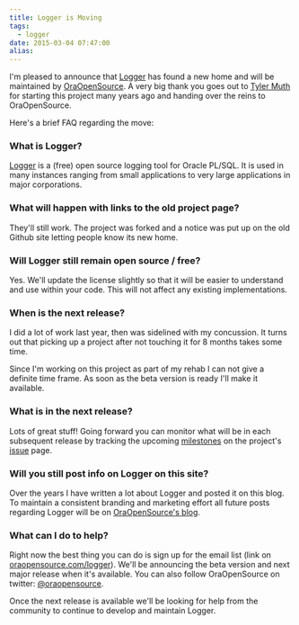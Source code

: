 ```yaml
---
title: Logger is Moving
tags:
  - logger
date: 2015-03-04 07:47:00
alias:
---
```


I'm pleased to announce that [Logger](http://www.oraopensource.com/logger/) has found a new home and will be maintained by [OraOpenSource](http://www.oraopensource.com/). A very big thank you goes out to [Tyler Muth](https://twitter.com/tmuth) for starting this project many years ago and handing over the reins to OraOpenSource.

Here's a brief FAQ regarding the move:

### What is Logger?

[Logger](http://www.oraopensource.com/logger/) is a (free) open source logging tool for Oracle PL/SQL. It is used in many instances ranging from small applications to very large applications in major corporations.

### What will happen with links to the old project page?

They'll still work. The project was forked and a notice was put up on the old Github site letting people know its new home.

### Will Logger still remain open source / free?

Yes. We'll update the license slightly so that it will be easier to understand and use within your code. This will not affect any existing implementations.

### When is the next release?

I did a lot of work last year, then was sidelined with my concussion. It turns out that picking up a project after not touching it for 8 months takes some time.

Since I'm working on this project as part of my rehab I can not give a definite time frame. As soon as the beta version is ready I'll make it available.

### What is in the next release?

Lots of great stuff! Going forward you can monitor what will be in each subsequent release by tracking the upcoming [milestones](https://github.com/OraOpenSource/Logger/milestones) on the project's [issue](https://github.com/OraOpenSource/Logger/issues) page.

### Will you still post info on Logger on this site?

Over the years I have written a lot about Logger and posted it on this blog. To maintain a consistent branding and marketing effort all future posts regarding Logger will be on [OraOpenSource's blog](http://www.oraopensource.com/blog/).

### What can I do to help?

Right now the best thing you can do is sign up for the email list (link on [oraopensource.com/logger](http://www.oraopensource.com/logger/)). We'll be announcing the beta version and next major release when it's available. You can also follow OraOpenSource on twitter: [@oraopensource](https://twitter.com/oraopensource).

Once the next release is available we'll be looking for help from the community to continue to develop and maintain Logger.
